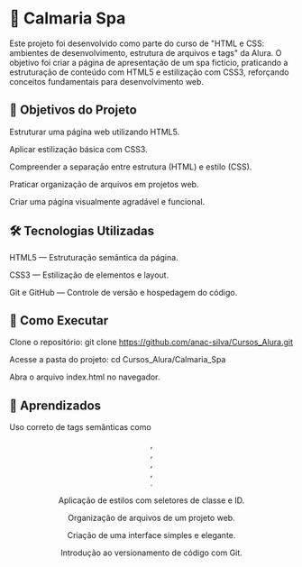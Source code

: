 # 🌿 Calmaria Spa
Este projeto foi desenvolvido como parte do curso de "HTML e CSS: ambientes de desenvolvimento, estrutura de arquivos e tags" da Alura. O objetivo foi criar a página de apresentação de um spa fictício, praticando a estruturação de conteúdo com HTML5 e estilização com CSS3, reforçando conceitos fundamentais para desenvolvimento web.

## 🎯 Objetivos do Projeto
Estruturar uma página web utilizando HTML5.

Aplicar estilização básica com CSS3.

Compreender a separação entre estrutura (HTML) e estilo (CSS).

Praticar organização de arquivos em projetos web.

Criar uma página visualmente agradável e funcional.

## 🛠️ Tecnologias Utilizadas
HTML5 — Estruturação semântica da página.

CSS3 — Estilização de elementos e layout.

Git e GitHub — Controle de versão e hospedagem do código.

## 🚀 Como Executar
Clone o repositório:
git clone https://github.com/anac-silva/Cursos_Alura.git

Acesse a pasta do projeto:
cd Cursos_Alura/Calmaria_Spa

Abra o arquivo index.html no navegador.

## 📝 Aprendizados
Uso correto de tags semânticas como <header>, <nav>, <main>, <section>, <footer>.

Aplicação de estilos com seletores de classe e ID.

Organização de arquivos de um projeto web.

Criação de uma interface simples e elegante.

Introdução ao versionamento de código com Git.

